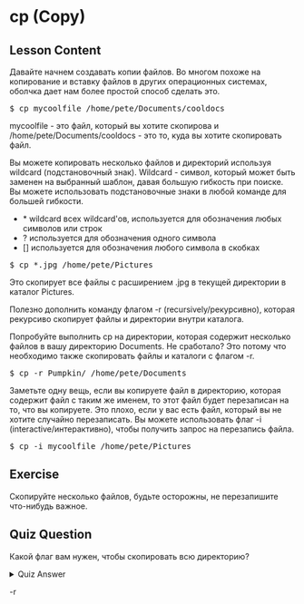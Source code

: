 # cp (Copy)

## Lesson Content

Давайте начнем создавать копии файлов. Во многом похоже на копирование и вставку файлов в других операционных системах, оболчка дает нам более простой способ сделать это.

<pre>$ cp mycoolfile /home/pete/Documents/cooldocs</pre>

mycoolfile - это файл, который вы хотите скопирова и /home/pete/Documents/cooldocs - это то, куда вы хотите скопировать файл.

Вы можете копировать несколько файлов и директорий используя wildcard (подстановочный знак). Wildcard - символ, который может быть заменен на выбранный шаблон, давая большую гибкость при поиске. Вы можете использовать подстановочные знаки в любой команде для большей гибкости.

<ul>
<li>* wildcard всех wildcard'ов, используется для обозначения любых символов или строк</li>
<li>? используется для обозначения одного символа</li>
<li>[] используется для обозначения любого символа в скобках</li>
</ul>

<pre>$ cp *.jpg /home/pete/Pictures</pre>

Это скопирует все файлы с расширением .jpg в текущей директории в каталог Pictures.

Полезно дополнить команду флагом -r (recursively/рекурсивно), которая рекурсиво скопирует файлы и директории внутри каталога.

Попробуйте выполнить cp на директории, которая содержит несколько файлов в вашу директорию Documents. Не сработало? Это потому что необходимо также скопировать файлы и каталоги с флагом -r.

<pre>$ cp -r Pumpkin/ /home/pete/Documents</pre>

Заметьте одну вещь, если вы копируете файл в директорию, которая содержит файл с таким же именем, то этот файл будет перезаписан на то, что вы копируете. Это плохо, если у вас есть файл, который вы не хотите случайно перезаписать. Вы можете использовать флаг -i (interactive/интерактивно), чтобы получить запрос на перезапись файла.

<pre>$ cp -i mycoolfile /home/pete/Pictures</pre>

## Exercise

Скопируйте несколько файлов, будьте осторожны, не перезапишите что-нибудь важное.

## Quiz Question

Какой флаг вам нужен, чтобы скопировать всю директорию?

<details>
    <summary>Quiz Answer</summary>
</details>

-r